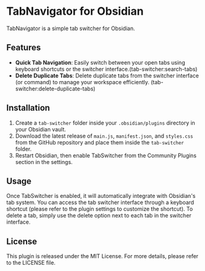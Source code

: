# TabNavigator for Obsidian

TabNavigator is a simple tab switcher for Obsidian.

## Features

- **Quick Tab Navigation**: Easily switch between your open tabs using keyboard shortcuts or the switcher interface.(tab-switcher:search-tabs)
- **Delete Duplicate Tabs**: Delete duplicate tabs from the switcher interface (or command) to manage your workspace efficiently. (tab-switcher:delete-duplicate-tabs)

## Installation

1. Create a `tab-switcher` folder inside your `.obsidian/plugins` directory in your Obsidian vault.
2. Download the latest release of `main.js`, `manifest.json`, and `styles.css` from the GitHub repository and place them inside the `tab-switcher` folder.
3. Restart Obsidian, then enable TabSwitcher from the Community Plugins section in the settings.

## Usage

Once TabSwitcher is enabled, it will automatically integrate with Obsidian's tab system. You can access the tab switcher interface through a keyboard shortcut (please refer to the plugin settings to customize the shortcut). To delete a tab, simply use the delete option next to each tab in the switcher interface.

## License

This plugin is released under the MIT License. For more details, please refer to the LICENSE file.

